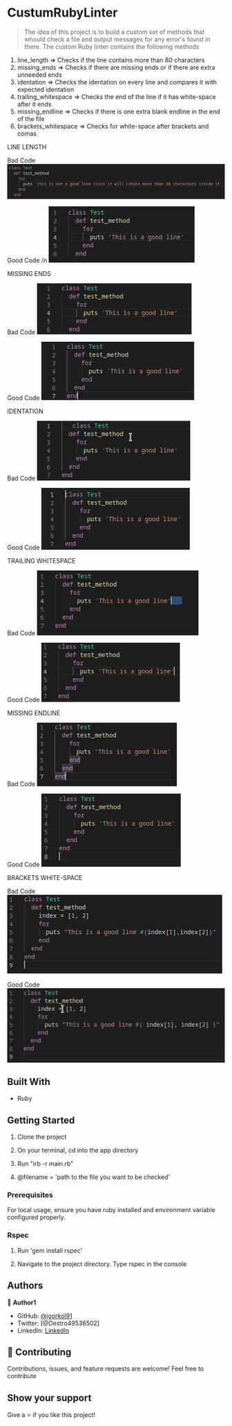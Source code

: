 # CustumRubyLinter

> The idea of this project is to build a custom set of methods that whould check a file and output messages
for any error's found in there.
The custom Ruby linter contains the following methods

1. line_length => Checks if the line contains more than 80 characters 
2. missing_ends => Checks if there are missing ends or if there are extra unneeded ends
3. identation => Checks the identation on every line and compares it with expected identation
4. trailing_whitespace => Checks the end of the line if it has white-space after it ends
5. missing_endline => Checks if there is one extra blank endline in the end of the file
6. brackets_whitespace => Checks for white-space after brackets and comas

LINE LENGTH

Bad Code
![Linters](./assets/line_length_badcode.png)

Good Code /n
![Linters](./assets/line_length_goodcode.png)

MISSING ENDS

Bad Code
![Linters](./assets/missing_ends_badcode.png)

Good Code
![Linters](./assets/missing_ends_goodcode.png)

IDENTATION

Bad Code
![Linters](./assets/identation_badcode.png)

Good Code
![Linters](./assets/identation_goodcode.png)

TRAILING WHITESPACE

Bad Code
![Linters](./assets/trailing_whitespace_badcode.png)

Good Code
![Linters](./assets/trailing_whitespace_goodcode.png)

MISSING ENDLINE

Bad Code
![Linters](./assets/missing_endline_badcode.png)

Good Code
![Linters](./assets/missing_endline_goodcode.png)

BRACKETS WHITE-SPACE

Bad Code
![Linters](./assets/brackets_whitespace_badcode.png)

Good Code
![Linters](./assets/brackets_whitespace_goodcode.png)



## Built With

- Ruby

## Getting Started

1. Clone the project
   
2. On your terminal, cd into the app directory

3. Run "irb -r main.rb"

4. @filename = 'path to the file you want to be checked'

### Prerequisites

For local usage, ensure you have ruby installed and environment variable configured properly.

### Rspec

1. Run 'gem install rspec'

2. Navigate to the project directory. Type rspec in the console

## Authors

:bust_in_silhouette: **Author1**

- GitHub: [@igorkol91](https://github.com/igorkol91)
- Twitter: [@Destro49536502]
- LinkedIn: [LinkedIn](https://linkedin.com/in/linkedinhandle)

## :handshake: Contributing

Contributions, issues, and feature requests are welcome!
Feel free to contribute

## Show your support

Give a ⭐️ if you like this project!
